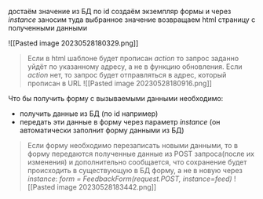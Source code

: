 достаём значение из БД по id
создаём экземпляр формы и через _instance_ заносим туда выбранное значение
возвращаем html страницу с полученными данными

![[Pasted image 20230528180329.png]]

> Если в html шаблоне будет прописан _action_ то запрос заданно уйдёт по указанному адресу, а не в функцию обновления. 
> Если _action_ нет, то запрос будет отправляться в адрес, который прописан в URL
![[Pasted image 20230528180916.png]]

Что бы получить форму с вызываемыми данными необходимо:
- получить данные из БД (по id например)
- передать эти данные в форму через параметр _instance_ (он автоматически заполнит форму данными из БД)

> Если форму необходимо перезаписать новыми данными, то в форму передаются полученные данные из POST запроса(после их изменения) и дополнительно сообщается, что сохранение будет происходить в существующую в БД форму, а не в новую через _instance_:
				  *form = FeedbackForm(request.POST, instance=feed)*
![[Pasted image 20230528183442.png]]